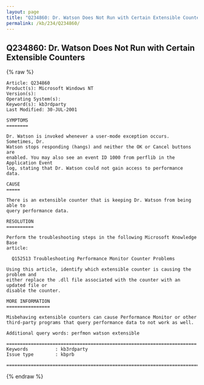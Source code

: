 ```yaml
---
layout: page
title: "Q234860: Dr. Watson Does Not Run with Certain Extensible Counters"
permalink: /kb/234/Q234860/
---
```


## Q234860: Dr. Watson Does Not Run with Certain Extensible Counters

{% raw %}

	Article: Q234860
	Product(s): Microsoft Windows NT
	Version(s): 
	Operating System(s): 
	Keyword(s): kb3rdparty
	Last Modified: 30-JUL-2001
	
	SYMPTOMS
	========
	
	Dr. Watson is invoked whenever a user-mode exception occurs. Sometimes, Dr.
	Watson stops responding (hangs) and neither the OK or Cancel buttons are
	enabled. You may also see an event ID 1000 from perflib in the Application Event
	log, stating that Dr. Watson could not gain access to performance data.
	
	CAUSE
	=====
	
	There is an extensible counter that is keeping Dr. Watson from being able to
	query performance data.
	
	RESOLUTION
	==========
	
	Perform the troubleshooting steps in the following Microsoft Knowledge Base
	article:
	
	  Q152513 Troubleshooting Performance Monitor Counter Problems
	
	Using this article, identify which extensible counter is causing the problem and
	either replace the .dll file associated with the counter with an updated file or
	disable the counter.
	
	MORE INFORMATION
	================
	
	Misbehaving extensible counters can cause Performance Monitor or other
	third-party programs that query performance data to not work as well.
	
	Additional query words: perfmon watson extensible
	
	======================================================================
	Keywords          : kb3rdparty 
	Issue type        : kbprb
	
	=============================================================================
	

{% endraw %}

